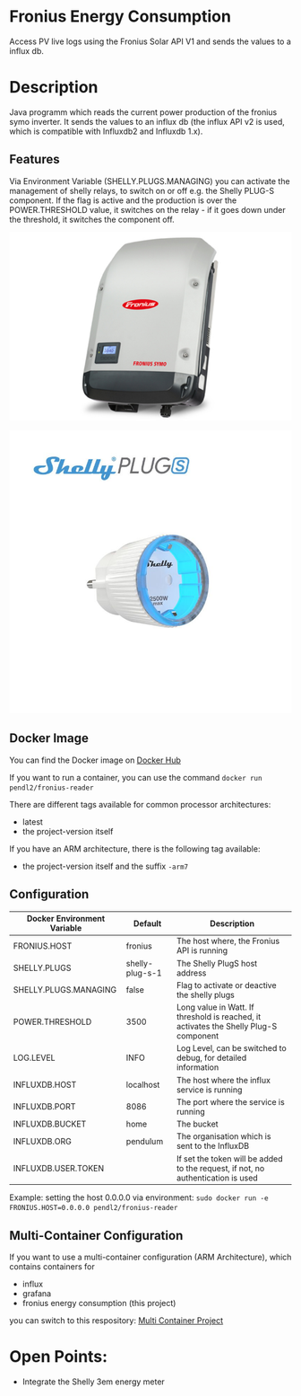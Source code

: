 # Fronius Energy Consumption

Access PV live logs using the Fronius Solar API V1 and sends the values to a influx db.

# Description 

Java programm which reads the current power production of the fronius symo inverter. It sends the values to an influx db (the influx API v2 is used, which is compatible with Influxdb2 and Influxdb 1.x).

## Features 

Via Environment Variable (SHELLY.PLUGS.MANAGING) you can activate the management of shelly relays, to switch on or off e.g. the Shelly PLUG-S component. If the flag is active and the production is over the POWER.THRESHOLD value, it switches on the relay - if it goes down under the threshold, it switches the component off.

![Fonius Inverter](symo.jpg)

![Shelly Plug-S](shelly-plug-s.jpg)

## Docker Image 

You can find the Docker image on [Docker Hub](https://hub.docker.com/repository/docker/pendl2/fronius-reader)

If you want to run a container, you can use the command `docker run pendl2/fronius-reader`

There are different tags available for common processor architectures:
* latest
* the project-version itself

If you have an ARM architecture, there is the following tag available:
* the project-version itself and the suffix `-arm7`

## Configuration 

Docker Environment Variable | Default | Description
------------ | ------------- | -------------
FRONIUS.HOST | fronius | The host where, the Fronius API is running
SHELLY.PLUGS | shelly-plug-s-1 | The Shelly PlugS host address
SHELLY.PLUGS.MANAGING | false | Flag to activate or deactive the shelly plugs
POWER.THRESHOLD | 3500 | Long value in Watt. If threshold is reached, it activates the Shelly Plug-S component
LOG.LEVEL | INFO | Log Level, can be switched to debug, for detailed information
INFLUXDB.HOST | localhost | The host where the influx service is running
INFLUXDB.PORT | 8086 | The port where the service is running
INFLUXDB.BUCKET | home  | The bucket
INFLUXDB.ORG | pendulum | The organisation which is sent to the InfluxDB
INFLUXDB.USER.TOKEN | | If set the token will be added to the request, if not, no authentication is used

Example:
setting the host 0.0.0.0 via environment: `sudo docker run -e FRONIUS.HOST=0.0.0.0 pendl2/fronius-reader`

## Multi-Container Configuration 

If you want to use a multi-container configuration (ARM Architecture), which contains containers for
* influx
* grafana
* fronius energy consumption (this project)

you can switch to this respository: [Multi Container Project](https://github.com/lukeSky3434/multi-container-arm)

# Open Points:

* Integrate the Shelly 3em energy meter
